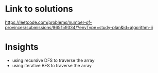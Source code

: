 # Link to solutions
https://leetcode.com/problems/number-of-provinces/submissions/865159334/?envType=study-plan&id=algorithm-ii

# Insights
* using recursive DFS to traverse the array
* using iterative BFS to traverse the array